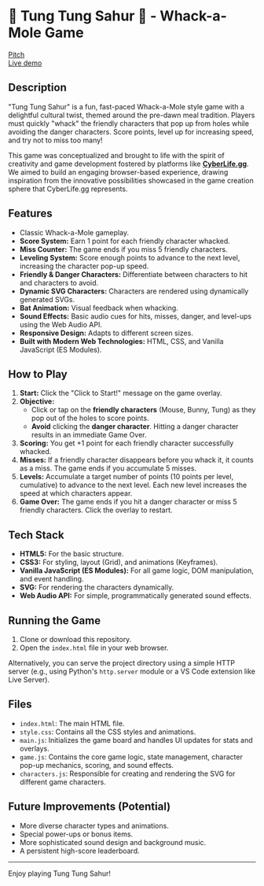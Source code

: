 # 🐹 Tung Tung Sahur 🏏 - Whack-a-Mole Game

[Pitch](https://tung-tung-sahur-a-whack--5ne4bq2.gamma.site/)  
[Live demo](http://cyberlife.gg/play/d422c2cb-8788-4ee0-96a0-b1bca1cdcdc6)

## Description

"Tung Tung Sahur" is a fun, fast-paced Whack-a-Mole style game with a delightful cultural twist, themed around the pre-dawn meal tradition. Players must quickly "whack" the friendly characters that pop up from holes while avoiding the danger characters. Score points, level up for increasing speed, and try not to miss too many!

This game was conceptualized and brought to life with the spirit of creativity and game development fostered by platforms like **[CyberLife.gg](https://cyberlife.gg/)**. We aimed to build an engaging browser-based experience, drawing inspiration from the innovative possibilities showcased in the game creation sphere that CyberLife.gg represents.

## Features

*   Classic Whack-a-Mole gameplay.
*   **Score System:** Earn 1 point for each friendly character whacked.
*   **Miss Counter:** The game ends if you miss 5 friendly characters.
*   **Leveling System:** Score enough points to advance to the next level, increasing the character pop-up speed.
*   **Friendly & Danger Characters:** Differentiate between characters to hit and characters to avoid.
*   **Dynamic SVG Characters:** Characters are rendered using dynamically generated SVGs.
*   **Bat Animation:** Visual feedback when whacking.
*   **Sound Effects:** Basic audio cues for hits, misses, danger, and level-ups using the Web Audio API.
*   **Responsive Design:** Adapts to different screen sizes.
*   **Built with Modern Web Technologies:** HTML, CSS, and Vanilla JavaScript (ES Modules).

## How to Play

1.  **Start:** Click the "Click to Start!" message on the game overlay.
2.  **Objective:**
    *   Click or tap on the **friendly characters** (Mouse, Bunny, Tung) as they pop out of the holes to score points.
    *   **Avoid** clicking the **danger character**. Hitting a danger character results in an immediate Game Over.
3.  **Scoring:** You get +1 point for each friendly character successfully whacked.
4.  **Misses:** If a friendly character disappears before you whack it, it counts as a miss. The game ends if you accumulate 5 misses.
5.  **Levels:** Accumulate a target number of points (10 points per level, cumulative) to advance to the next level. Each new level increases the speed at which characters appear.
6.  **Game Over:** The game ends if you hit a danger character or miss 5 friendly characters. Click the overlay to restart.

## Tech Stack

*   **HTML5:** For the basic structure.
*   **CSS3:** For styling, layout (Grid), and animations (Keyframes).
*   **Vanilla JavaScript (ES Modules):** For all game logic, DOM manipulation, and event handling.
*   **SVG:** For rendering the characters dynamically.
*   **Web Audio API:** For simple, programmatically generated sound effects.

## Running the Game

1.  Clone or download this repository.
2.  Open the `index.html` file in your web browser.

Alternatively, you can serve the project directory using a simple HTTP server (e.g., using Python's `http.server` module or a VS Code extension like Live Server).

## Files

*   `index.html`: The main HTML file.
*   `style.css`: Contains all the CSS styles and animations.
*   `main.js`: Initializes the game board and handles UI updates for stats and overlays.
*   `game.js`: Contains the core game logic, state management, character pop-up mechanics, scoring, and sound effects.
*   `characters.js`: Responsible for creating and rendering the SVG for different game characters.

## Future Improvements (Potential)

*   More diverse character types and animations.
*   Special power-ups or bonus items.
*   More sophisticated sound design and background music.
*   A persistent high-score leaderboard.

---

Enjoy playing Tung Tung Sahur!
